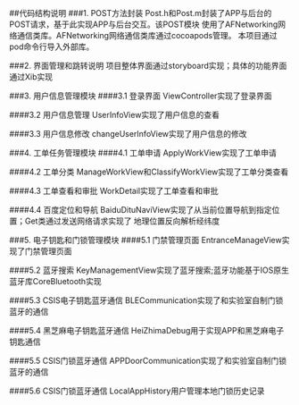 ##代码结构说明
###1. POST方法封装
	Post.h和Post.m封装了APP与后台的POST请求，基于此实现APP与后台交互。该POST模块
	使用了AFNetworking网络通信类库。AFNetworking网络通信类库通过cocoapods管理。
	本项目通过pod命令行导入外部库。

###2. 界面管理和跳转说明
	项目整体界面通过storyboard实现；具体的功能界面通过Xib实现


###3. 用户信息管理模块
####3.1 登录界面
	ViewController实现了登录界面

####3.2 用户信息管理
	UserInfoView实现了用户信息的查看

####3.3 用户信息修改
	changeUserInfoView实现了用户信息的修改

###4. 工单任务管理模块
####4.1 工单申请
	ApplyWorkView实现了工单申请

####4.2 工单分类
	ManageWorkView和ClassifyWorkView实现了工单分类查看

####4.3 工单查看和审批
	WorkDetail实现了工单查看和审批

####4.4 百度定位和导航
	BaiduDituNaviView实现了从当前位置导航到指定位置；Get类通过发送网络请求实现了
	地理位置反向解析经纬度


###5. 电子钥匙和门锁管理模块
####5.1 门禁管理页面
	EntranceManageView实现了门禁管理页面

####5.2 蓝牙搜索
	KeyManagementView实现了蓝牙搜索;蓝牙功能基于IOS原生蓝牙库CoreBluetooth实现

####5.3 CSIS电子钥匙蓝牙通信
	BLECommunication实现了和实验室自制门锁蓝牙的通信

####5.4 黑芝麻电子钥匙蓝牙通信
	HeiZhimaDebug用于实现APP和黑芝麻电子钥匙通信

####5.5 CSIS门锁蓝牙通信
	APPDoorCommunication实现了和实验室自制门锁蓝牙的通信

####5.6 CSIS门锁蓝牙通信
	LocalAppHistory用户管理本地门锁历史记录





